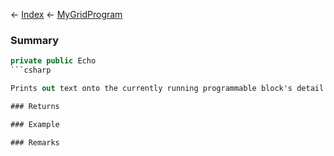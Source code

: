 ← [Index](Api-Index) ← [MyGridProgram](Sandbox.ModAPI.Ingame.MyGridProgram)

### Summary

```csharp
private public Echo
```csharp

Prints out text onto the currently running programmable block's detail info area.

### Returns

### Example

### Remarks

